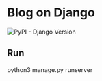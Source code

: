 # Blog on Django
![PyPI - Django Version](https://img.shields.io/pypi/djversions/Django?color=re&style=flat-square)
## Run
python3 manage.py runserver
